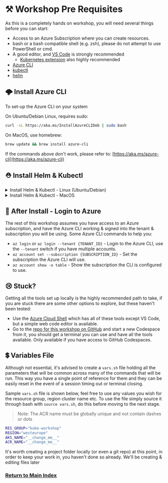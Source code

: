 # ⚒️ Workshop Pre Requisites

As this is a completely hands on workshop, you will need several things before you can start:

- Access to an Azure Subscription where you can create resources.
- bash or a bash compatible shell (e.g. zsh), please do not attempt to use PowerShell or cmd.
- A good editor, and [VS Code](https://code.visualstudio.com/) is strongly recommended
  - [Kubernetes extension](https://marketplace.visualstudio.com/items?itemName=ms-kubernetes-tools.vscode-kubernetes-tools) also highly recommended
- [Azure CLI](https://aka.ms/azure-cli)
- [kubectl](https://kubernetes.io/docs/tasks/tools/install-kubectl-linux/)
- [helm](https://helm.sh/docs/intro/install/)

## 🌩️ Install Azure CLI

To set-up the Azure CLI on your system

On Ubuntu/Debian Linux, requires sudo:

```bash
curl -sL https://aka.ms/InstallAzureCLIDeb | sudo bash
```

On MacOS, use homebrew:

```bash
brew update && brew install azure-cli
```

If the commands above don't work, please refer to: [https://aka.ms/azure-cli](https://aka.ms/azure-cli)

## ⛑️ Install Helm & Kubectl

<details markdown="1">
<summary>Install Helm & Kubectl - Linux (Ubuntu/Debian)</summary>

Two ways are provided for each tool, one without needing sudo, the other requires sudo, take your pick but don't run both!

By default the 'no sudo' commands for helm & kubectl install binaries into `~/.local/bin` so if this isn't in your PATH you can copy or move the binary elsewhere, or simply run `export PATH="$PATH:$HOME/.local/bin"`

```bash
# Install kubectl - no sudo
curl -s https://raw.githubusercontent.com/benc-uk/tools-install/master/kubectl.sh | bash

# Install kubectl - with sudo
curl -LO "https://dl.k8s.io/release/$(curl -L -s https://dl.k8s.io/release/stable.txt)/bin/linux/amd64/kubectl"
chmod +x ./kubectl
sudo mv ./kubectl /usr/bin/kubectl

# Install helm - no sudo
curl -s https://raw.githubusercontent.com/benc-uk/tools-install/master/helm.sh | bash

# Install helm - with sudo
curl https://raw.githubusercontent.com/helm/helm/main/scripts/get-helm-3 | bash
```

</details>

<details markdown="1">
<summary>Install Helm & Kubectl - MacOS</summary>

```bash
# Install kubectl - with sudo
curl -LO "https://dl.k8s.io/release/$(curl -L -s https://dl.k8s.io/release/stable.txt)/bin/darwin/amd64/kubectl"
chmod +x ./kubectl
sudo mv ./kubectl /usr/local/bin/kubectl

# Install Helm
curl https://raw.githubusercontent.com/helm/helm/main/scripts/get-helm-3 | bash
```

</details>

## 🔐 After Install - Login to Azure

The rest of this workshop assumes you have access to an Azure subscription, and have the Azure CLI working & signed into the tenant & subscription you will be using. Some Azure CLI commands to help you:

- `az login` or `az login --tenant {TENANT_ID}` - Login to the Azure CLI, use the `--tenant` switch if you have multiple accounts.
- `az account set --subscription {SUBSCRIPTION_ID}` - Set the subscription the Azure CLI will use.
- `az account show -o table` - Show the subscription the CLI is configured to use.

## 😢 Stuck?

Getting all the tools set up locally is the highly recommended path to take, if you are stuck there are some other options to explore, but these haven't been tested:

- Use the [Azure Cloud Shell](https://shell.azure.com/bash) which has all of these tools except VS Code, but a simple web code editor is available.
- Go to the [repo for this workshop on GitHub](https://github.com/benc-uk/kube-workshop/codespaces) and start a new Codespace from it, you should get a terminal you can use and have all the tools available. Only available if you have access to GitHub Codespaces.

## 💲 Variables File

Although not essential, it's advised to create a `vars.sh` file holding all the parameters that will be common across many of the commands that will be run. This way you have a single point of reference for them and they can be easily reset in the event of a session timing out or terminal closing.

Sample `vars.sh` file is shown below, feel free to use any values you wish for the resource group, region cluster name etc. To use the file simply source it through bash with `source vars.sh`, do this before moving to the next stage.

> Note: The ACR name must be globally unique and not contain dashes or dots

```bash
RES_GROUP="kube-workshop"
REGION="westeurope"
AKS_NAME="__change_me__"
ACR_NAME="__change_me__"
```

It's worth creating a project folder locally (or even a git repo) at this point, in order to keep your work in, you haven't done so already. We'll be creating & editing files later

### [Return to Main Index](../readme.md)
